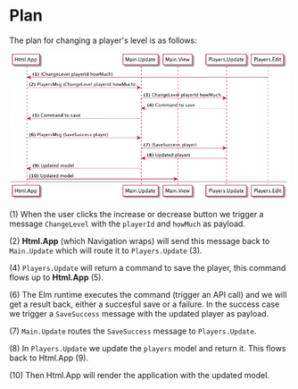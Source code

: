 # Plan

The plan for changing a player's level is as follows:

![Flow](01-plan.png)

(1) When the user clicks the increase or decrease button we trigger a message `ChangeLevel` with the `playerId` and `howMuch` as payload.

(2) __Html.App__ (which Navigation wraps) will send this message back to `Main.Update` which will route it to `Players.Update` (3).

(4) `Players.Update` will return a command to save the player, this command flows up to __Html.App__ (5).

(6) The Elm runtime executes the command (trigger an API call) and we will get a result back, either a succesful save or a failure. In the success case we trigger a `SaveSuccess` message with the updated player as payload.

(7) `Main.Update` routes the `SaveSuccess` message to `Players.Update`.

(8) In `Players.Update` we update the `players` model and return it. This flows back to Html.App (9).

(10) Then Html.App will render the application with the updated model.
